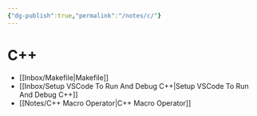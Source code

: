 ```yaml
---
{"dg-publish":true,"permalink":"/notes/c/"}
---
```





# C++
- [[Inbox/Makefile\|Makefile]]
- [[Inbox/Setup VSCode To Run And Debug C++\|Setup VSCode To Run And Debug C++]]
- [[Notes/C++ Macro Operator\|C++ Macro Operator]]


